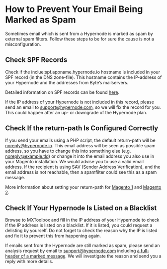 <!-- source: https://support.hypernode.com/en/best-practices/email/how-to-prevent-your-email-being-marked-as-spam/ -->

# How to Prevent Your Email Being Marked as Spam

Sometimes email which is sent from a Hypernode is marked as spam by external spam filters. Follow these steps to be for sure the cause is not a misconfiguration.

## Check SPF Records

Check if the inclue:spf.appname.hypernode.io hostname is included in your SPF record (in the DNS zone-file). This hostname contains the IP-address of your Hypernode and the addresses from Byte’s mailservers.

Detailed information on SPF records can be found [here](https://support.hypernode.com/en/hypernode/dns/how-to-set-up-your-spf-records-for-hypernode).

If the IP address of your Hypernode is not included in this record, please send an email to support@hypernode.com, so we will fix the record for you. This could happen after an up- or downgrade of the Hypernode plan.

## Check If the return-path Is Configured Correctly

If you send your emails using a PHP script, the default return-path will be noreply@hypernode.io. This email address will be seen as possible spam address, so you have to change this into something else (e.g. noreply@example.tld) or change it into the email address you also use in your Magento installation. We would advise you to use a valid email address. If the recipient is using SAV (Sender Address Verification), and the email address is not reachable, then a spamfilter could see this as a spam message.

More information about setting your return-path for [Magento 1](https://support.hypernode.com/en/ecommerce/magento-1/how-to-set-the-return-path-for-a-magento-1-shop) and [Magento 2](https://support.hypernode.com/en/ecommerce/magento-2/how-to-set-the-return-path-for-a-magento-2-shop).

## Check If Your Hypernode Is Listed on a Blacklist

Browse to MXToolbox and fill in the IP address of your Hypernode to check if the IP address is listed on a blacklist. If it is listed, you could request a delisting by yourself. Do not forget to check the reason why the IP is listed and fix it to prevent this from happening again.

If emails sent from the Hypernode are still marked as spam, please send an analysis request by email to support@hypernode.com including [a full-header of a marked message](https://support.hypernode.com/en/best-practices/email/how-to-find-the-mail-headers). We will investigate the reason and send you a reply with more details.
